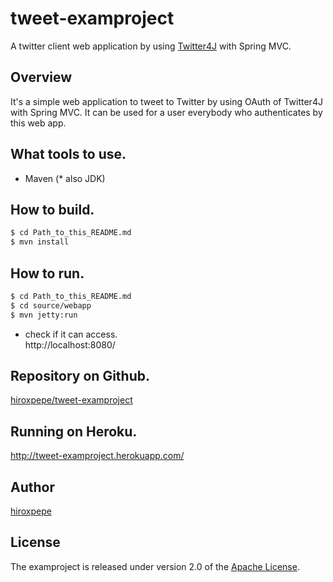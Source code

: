# tweet-examproject
A twitter client web application by using [Twitter4J](http://twitter4j.org/en/index.html) with Spring MVC.

## Overview
It's a simple web application to tweet to Twitter by using OAuth of Twitter4J with Spring MVC. It can be used for a user everybody who authenticates by this web app.

## What tools to use.
- Maven (* also JDK)

## How to build.
```sh
$ cd Path_to_this_README.md
$ mvn install
```

## How to run.
```sh
$ cd Path_to_this_README.md
$ cd source/webapp
$ mvn jetty:run
```
- check if it can access.  
http://localhost:8080/

## Repository on Github.
[hiroxpepe/tweet-examproject](https://github.com/hiroxpepe/tweet-examproject)

## Running on Heroku.
http://tweet-examproject.herokuapp.com/

## Author
[hiroxpepe](mailto:hiroxpepe@gmail.com)

## License
The examproject is released under version 2.0 of the
[Apache License](http://www.apache.org/licenses/LICENSE-2.0).